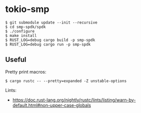 # tokio-smp

```
$ git submodule update --init --recursive
$ cd smp-spdk/spdk
$ ./configure
$ make install
$ RUST_LOG=debug cargo build -p smp-spdk
$ RUST_LOG=debug cargo run -p smp-spdk
```

## Useful

Pretty print macros:

```
$ cargo rustc -- --pretty=expanded -Z unstable-options
```

Lints:

* https://doc.rust-lang.org/nightly/rustc/lints/listing/warn-by-default.html#non-upper-case-globals

